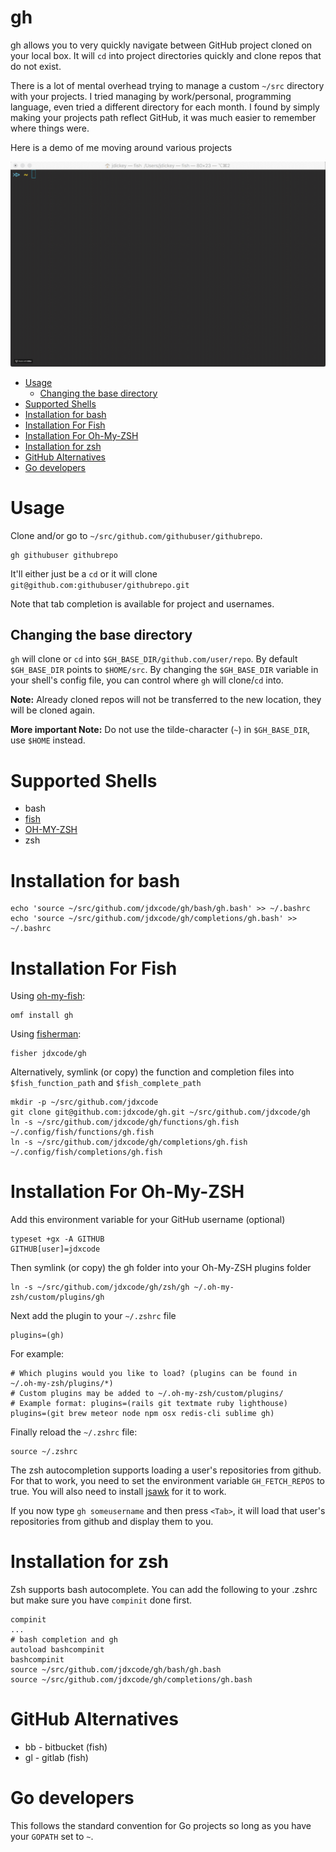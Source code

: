 gh
==

gh allows you to very quickly navigate between GitHub project cloned on your
local box. It will `cd` into project directories quickly and clone repos that do
not exist.

There is a lot of mental overhead trying to manage a custom `~/src` directory with your projects. I tried managing by work/personal, programming language, even tried a different directory for each month. I found by simply making your projects path reflect GitHub, it was much easier to remember where things were.

Here is a demo of me moving around various projects

![demo](demo.gif)

<!-- toc -->

- [Usage](#usage)
  * [Changing the base directory](#changing-the-base-directory)
- [Supported Shells](#supported-shells)
- [Installation for bash](#installation-for-bash)
- [Installation For Fish](#installation-for-fish)
- [Installation For Oh-My-ZSH](#installation-for-oh-my-zsh)
- [Installation for zsh](#installation-for-zsh)
- [GitHub Alternatives](#github-alternatives)
- [Go developers](#go-developers)

<!-- tocstop -->

Usage
=====

Clone and/or go to `~/src/github.com/githubuser/githubrepo`.

```
gh githubuser githubrepo
```

It'll either just be a `cd` or it will clone `git@github.com:githubuser/githubrepo.git`

Note that tab completion is available for project and usernames.

## Changing the base directory
`gh` will clone or `cd` into `$GH_BASE_DIR/github.com/user/repo`.
By default `$GH_BASE_DIR` points to `$HOME/src`. By changing the `$GH_BASE_DIR` variable in your shell's config file, you can control where `gh` will clone/`cd` into.

**Note:** Already cloned repos will not be transferred to the new location, they will be cloned again.

**More important Note:** Do not use the tilde-character (`~`) in `$GH_BASE_DIR`, use `$HOME` instead.

Supported Shells
================

* bash
* [fish](http://fishshell.com/)
* [OH-MY-ZSH](http://ohmyz.sh/)
* zsh

Installation for bash
=====================

```
echo 'source ~/src/github.com/jdxcode/gh/bash/gh.bash' >> ~/.bashrc
echo 'source ~/src/github.com/jdxcode/gh/completions/gh.bash' >> ~/.bashrc
```

Installation For Fish
=====================

Using [oh-my-fish](https://github.com/oh-my-fish/oh-my-fish):

```
omf install gh
```

Using [fisherman](https://github.com/fisherman/fisherman):

```
fisher jdxcode/gh
```

Alternatively, symlink (or copy) the function and completion files into `$fish_function_path` and `$fish_complete_path`

    mkdir -p ~/src/github.com/jdxcode
    git clone git@github.com:jdxcode/gh.git ~/src/github.com/jdxcode/gh
    ln -s ~/src/github.com/jdxcode/gh/functions/gh.fish ~/.config/fish/functions/gh.fish
    ln -s ~/src/github.com/jdxcode/gh/completions/gh.fish ~/.config/fish/completions/gh.fish

Installation For Oh-My-ZSH
==========================

Add this environment variable for your GitHub username (optional)

    typeset +gx -A GITHUB
    GITHUB[user]=jdxcode

Then symlink (or copy) the gh folder into your Oh-My-ZSH plugins folder

    ln -s ~/src/github.com/jdxcode/gh/zsh/gh ~/.oh-my-zsh/custom/plugins/gh

Next add the plugin to your `~/.zshrc` file

    plugins=(gh)

For example:

```
# Which plugins would you like to load? (plugins can be found in ~/.oh-my-zsh/plugins/*)
# Custom plugins may be added to ~/.oh-my-zsh/custom/plugins/
# Example format: plugins=(rails git textmate ruby lighthouse)
plugins=(git brew meteor node npm osx redis-cli sublime gh)

```

Finally reload the `~/.zshrc` file:

    source ~/.zshrc

The zsh autocompletion supports loading a user's repositories from github. For that to work, you need to set the environment variable `GH_FETCH_REPOS` to true. You will also need to install [jsawk](https://github.com/micha/jsawk) for it to work.

If you now type `gh someusername` and then press `<Tab>`, it will load that user's repositories from github and display them to you.

Installation for zsh
==========================
Zsh supports bash autocomplete. You can add the following to your .zshrc but make sure you have `compinit` done first.
```
compinit
...
# bash completion and gh
autoload bashcompinit
bashcompinit
source ~/src/github.com/jdxcode/gh/bash/gh.bash
source ~/src/github.com/jdxcode/gh/completions/gh.bash
```

GitHub Alternatives
===================

* bb - bitbucket (fish)
* gl - gitlab (fish)

Go developers
=============

This follows the standard convention for Go projects so long as you have your `GOPATH` set to `~`.
